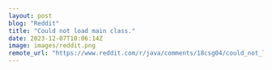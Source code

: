 ```yaml
---
layout: post
blog: "Reddit"
title: "Could not load main class."
date: 2023-12-07T10:06:14Z
image: images/reddit.png
remote_url: "https://www.reddit.com/r/java/comments/18csg04/could_not_load_main_class/"
---
```

